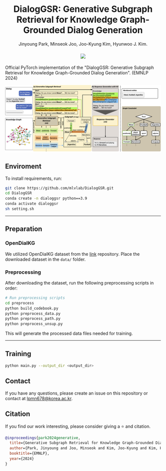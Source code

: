 <p align="center">
  <h1 align="center">DialogGSR: Generative Subgraph Retrieval for Knowledge Graph-Grounded Dialog Generation</h1>
  
  <p align="center">Jinyoung Park, Minseok Joo, Joo-Kyung Kim, Hyunwoo J. Kim.
  </p>

  <h3 align="center">
    <a href="https://arxiv.org/pdf/2410.09350" target='_blank'><img src="https://img.shields.io/badge/arXiv-2410.09350-b31b1b.svg"></a>
  </h3>

</p>
Official PyTorch implementation of the "DialogGSR: Generative Subgraph Retrieval for Knowledge Graph-Grounded Dialog Generation".
(EMNLP 2024)

![main figure](assets/main_figure.png)


## Enviroment
To install requirements, run:
```bash
git clone https://github.com/mlvlab/DialogGSR.git
cd DialogGSR
conda create -n dialoggsr python==3.9
conda activate dialoggsr
sh setting.sh
```

---

## Preparation
### OpenDialKG
We utilized OpenDialKG dataset from the [link](https://github.com/facebookresearch/opendialkg) repository. Place the downloaded dataset in the `data/` folder.

### Preprocessing
After downloading the dataset, run the following preprocessing scripts in order:

```bash
# Run preprocessing scripts
cd preprocess
python build_codebook.py
python preprocess_data.py
python preprocess_path.py
python preprocess_unsup.py
```

This will generate the processed data files needed for training.

---

## Training

```bash
python main.py --output_dir <output_dir>
```

## Contact
If you have any questions, please create an issue on this repository or contact at lpmn678@korea.ac.kr.

## Citation
If you find our work interesting, please consider giving a ⭐ and citation.
```bibtex
@inproceedings{park2024generative,
  title={Generative Subgraph Retrieval for Knowledge Graph-Grounded Dialog Generation},
  author={Park, Jinyoung and Joo, Minseok and Kim, Joo-Kyung and Kim, Hyunwoo J},
  booktitle={EMNLP},
  year={2024}
}
```
